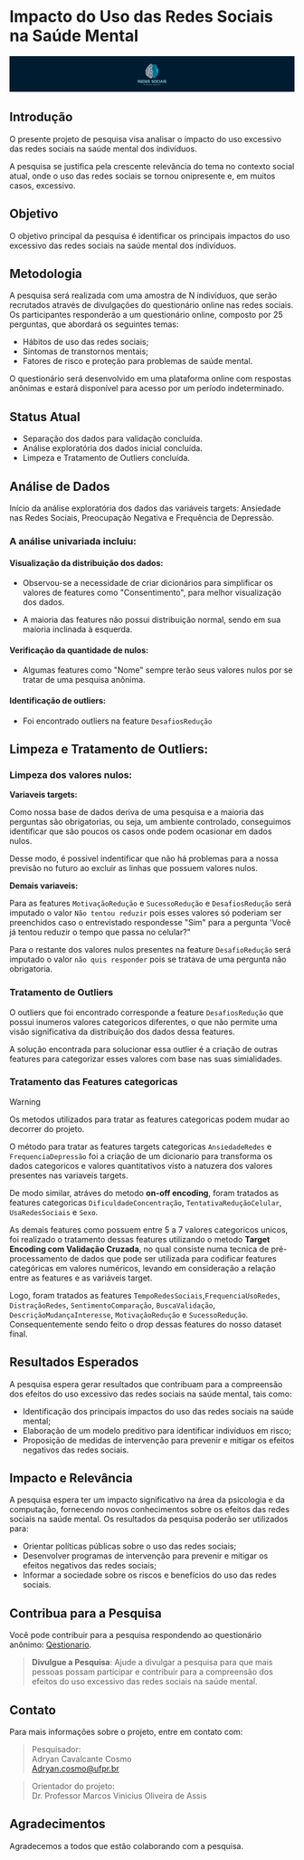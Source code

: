 # Impacto do Uso das Redes Sociais na Saúde Mental  

![Logo do projeto](/images/Banner_Projeto.svg)

## Introdução

O presente projeto de pesquisa visa analisar o impacto do uso excessivo das redes sociais na saúde mental dos indivíduos. 

A pesquisa se justifica pela crescente relevância do tema no contexto social atual, onde o uso das redes sociais se tornou onipresente e, em muitos casos, excessivo.

## Objetivo

O objetivo principal da pesquisa é identificar os principais impactos do uso excessivo das redes sociais na saúde mental dos indivíduos.

## Metodologia

A pesquisa será realizada com uma amostra de N indivíduos, que serão recrutados através de divulgações do questionário online nas redes sociais.  
Os participantes responderão a um questionário online, composto por 25 perguntas, que abordará os seguintes temas:

- Hábitos de uso das redes sociais;
- Sintomas de transtornos mentais;
- Fatores de risco e proteção para problemas de saúde mental.

O questionário será desenvolvido em uma plataforma online com respostas anônimas e estará disponível para acesso por um período indeterminado.

## Status Atual

- Separação dos dados para validação concluída.
- Análise exploratória dos dados inicial concluída.
- Limpeza e Tratamento de Outliers concluída.

## Análise de Dados

Início da análise exploratória dos dados das variáveis targets: Ansiedade nas Redes Sociais, Preocupação Negativa e Frequência de Depressão.

### A análise univariada incluiu:

#### Visualização da distribuição dos dados:

- Observou-se a necessidade de criar dicionários para simplificar os valores de features como "Consentimento", para melhor visualização dos dados.

- A maioria das features não possui distribuição normal, sendo em sua maioria inclinada à esquerda.

#### Verificação da quantidade de nulos:

- Algumas features como "Nome" sempre terão seus valores nulos por se tratar de uma pesquisa anônima.

#### Identificação de outliers:

- Foi encontrado outliers na feature `DesafiosRedução`

## Limpeza e Tratamento de Outliers:

### **Limpeza dos valores nulos:**

**Variaveis targets:**

  Como nossa base de dados deriva de uma pesquisa e a maioria das perguntas são obrigatorias, ou seja, um ambiente controlado, conseguimos identificar que são poucos os casos onde podem ocasionar em dados nulos.

  Desse modo, é possivel indentificar que não há problemas para a nossa previsão no futuro ao excluir as linhas que possuem valores nulos.


**Demais variaveis:**

  Para as features `MotivaçãoRedução` e `SucessoRedução` e `DesafiosRedução` será imputado o valor `Não tentou reduzir` pois esses valores só poderiam ser preenchidos caso o entrevistado respondesse "Sim" para a pergunta 'Você já tentou reduzir o tempo que passa no celular?"

  Para o restante dos valores nulos presentes na feature `DesafioRedução` será imputado o valor `não quis responder` pois se tratava de uma pergunta não obrigatoria.

### **Tratamento de Outliers**

  O outliers que foi encontrado corresponde a feature `DesafiosRedução` que possui inumeros valores categoricos diferentes, o que não permite uma visão significativa da distribuição dos dados dessa features.

  A solução encontrada para solucionar essa outlier é a criação de outras features para categorizar esses valores com base nas suas simialidades.

### **Tratamento das Features categoricas**
  
  > [!WARNING]
  > Os metodos utilizados para tratar as features categoricas podem mudar ao decorrer do projeto.

 O método para tratar as features targets categoricas `AnsiedadeRedes` e `FrequenciaDepressão` foi a criação de um dicionario para transforma os dados categoricos e valores quantitativos visto a natuzera dos valores presentes nas variaveis targets.

 De modo similar, atráves do metodo **on-off encoding**, foram tratados as features categoricas `DificuldadeConcentração`, `TentativaReduçãoCelular`, `UsaRedesSociais` e `Sexo`.

 As demais features como possuem entre 5 a 7 valores categoricos unicos, foi realizado o tratamento dessas features utilizando o metodo **Target Encoding com Validação Cruzada**, no qual consiste numa tecnica de pré-processamento de dados que pode ser utilizada para codificar features categóricas em valores numéricos, levando em consideração a relação entre as features e as variáveis target.

 Logo, foram tratados as features `TempoRedesSociais`,`FrequenciaUsoRedes`, `DistraçãoRedes`, `SentimentoComparação`, `BuscaValidação`, `DescriçãoMudançaInteresse`, `MotivaçãoRedução` e `SucessoRedução`. Consequentemente sendo feito o drop dessas features do nosso dataset final.

## Resultados Esperados

A pesquisa espera gerar resultados que contribuam para a compreensão dos efeitos do uso excessivo das redes sociais na saúde mental, tais como:

- Identificação dos principais impactos do uso das redes sociais na saúde mental;
- Elaboração de um modelo preditivo para identificar indivíduos em risco;
- Proposição de medidas de intervenção para prevenir e mitigar os efeitos negativos das redes sociais.

## Impacto e Relevância

A pesquisa espera ter um impacto significativo na área da psicologia e da computação, fornecendo novos conhecimentos sobre os efeitos das redes sociais na saúde mental. Os resultados da pesquisa poderão ser utilizados para:

- Orientar políticas públicas sobre o uso das redes sociais;
- Desenvolver programas de intervenção para prevenir e mitigar os efeitos negativos das redes sociais;
- Informar a sociedade sobre os riscos e benefícios do uso das redes sociais.

## **Contribua para a Pesquisa**

Você pode contribuir para a pesquisa respondendo ao questionário anônimo: [Qestionario](https://forms.office.com/r/VcpnP7WctY).

>**Divulgue a Pesquisa**: Ajude a divulgar a pesquisa para que mais pessoas possam participar e contribuir para a compreensão dos efeitos do uso excessivo das redes sociais na saúde mental.

## Contato

Para mais informações sobre o projeto, entre em contato com:

> Pesquisador:  
> Adryan Cavalcante Cosmo  
> <Adryan.cosmo@ufpr.br>

>Orientador do projeto:  
>Dr. Professor Marcos Vinicius Oliveira de Assis

## Agradecimentos

Agradecemos a todos que estão colaborando com a pesquisa.
